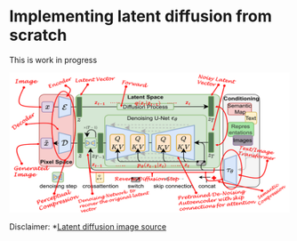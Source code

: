 # Implementing latent diffusion from scratch
This is work in progress

![pic](assets/latent-diffusion-arch.png)



Disclaimer:
*[Latent diffusion image source](https://towardsdatascience.com/what-are-stable-diffusion-models-and-why-are-they-a-step-forward-for-image-generation-aa1182801d46)

